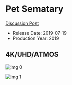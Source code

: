 # Pet Sematary

[Discussion Post](https://www.avsforum.com/threads/bass-eq-for-filtered-movies.2995212/post-58240102)

* Release Date: 2019-07-19
* Production Year: 2019

## 4K/UHD/ATMOS

![img 0](https://i.imgur.com/0ETEx18.jpg)

![img 1](https://i.imgur.com/D8TXOMt.jpg)

